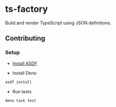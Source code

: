 # ts-factory

Build and render TypeScript using JSON definitions.

## Contributing

### Setup

- [Install ASDF](https://asdf-vm.com/guide/getting-started.html)

- Install Deno

```sh
asdf install
```

- Run tests

```sh
deno task test
```
